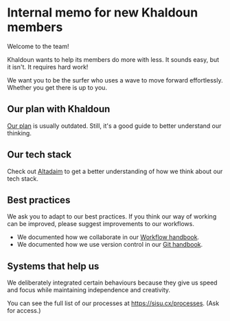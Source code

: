 # Internal memo for new Khaldoun members

Welcome to the team!

Khaldoun wants to help its members do more with less.
It sounds easy, but it isn't. It requires hard work!

We want you to be the surfer who uses a wave to move forward effortlessly.
Whether you get there is up to you.

## Our plan with Khaldoun

[Our plan](/docs/plan.md) is usually outdated.
Still, it's a good guide to better understand our thinking.

## Our tech stack

Check out [Altadaim](https://github.com/khaldoun-xyz/altadaim)
to get a better understanding of how we think about our tech stack.

## Best practices

We ask you to adapt to our best practices.
If you think our way of working can be improved,
please suggest improvements to our workflows.

- We documented how we collaborate in our [Workflow handbook](./docs/workflow_handbook.md).
- We documented how we use version control in our [Git handbook](/docs/git_handbook.md).

## Systems that help us

We deliberately integrated certain behaviours
because they give us speed and focus
while maintaining independence and creativity.

You can see the full list of our processes at <https://sisu.cx/processes>.
(Ask for access.)
